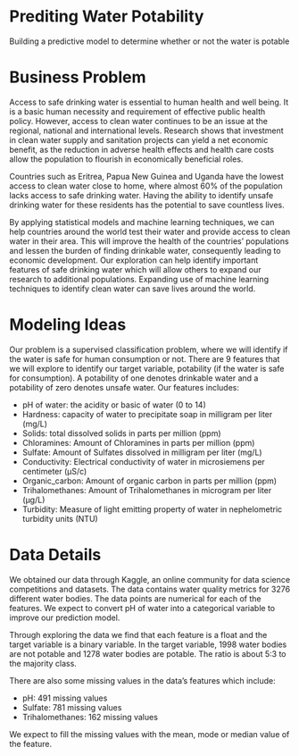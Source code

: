 # Prediting Water Potability
Building a predictive model to determine whether or not the water is potable 

# Business Problem

Access to safe drinking water is essential to human health and well being. It is a basic human necessity and requirement of effective public health policy. However, access to clean water continues to be an issue at the regional, national and international levels. Research shows that investment in clean water supply and sanitation projects can yield a net economic benefit, as the reduction in adverse health effects and health care costs allow the population to flourish in economically beneficial roles. 

Countries such as Eritrea, Papua New Guinea and Uganda have the lowest access to clean water close to home, where almost 60% of the population lacks access to safe drinking water. Having the ability to identify unsafe drinking water for these residents has the potential to save countless lives.

By applying statistical models and machine learning techniques, we can help countries around the world test their water and provide access to clean water in their area. This will improve the health of the countries’ populations and lessen the burden of finding drinkable water, consequently leading to economic development. Our exploration can help identify important features of safe drinking water which will allow others to expand our research to additional populations. Expanding use of machine learning techniques to identify clean water can save lives around the world. 

# Modeling Ideas
Our problem is a supervised classification problem, where we will identify if the water is safe for human consumption or not. There are 9 features that we will explore to identify our target variable, potability (if the water is safe for consumption). A potability of one denotes drinkable water and a potability of zero denotes unsafe water. Our features includes: 
* pH of water: the acidity or basic of water (0 to 14)
* Hardness: capacity of water to precipitate soap in milligram per liter (mg/L)
* Solids: total dissolved solids in parts per million (ppm)
* Chloramines: Amount of Chloramines in parts per million (ppm)
* Sulfate: Amount of Sulfates dissolved in milligram per liter (mg/L)
* Conductivity: Electrical conductivity of water in microsiemens per centimeter (μS/c)
* Organic_carbon: Amount of organic carbon in parts per million (ppm)
* Trihalomethanes: Amount of Trihalomethanes in microgram per liter (μg/L)
* Turbidity: Measure of light emitting property of water in nephelometric turbidity units (NTU)

# Data Details
We obtained our data through Kaggle, an online community for data science competitions and datasets. The data contains water quality metrics for 3276 different water bodies. The data points are numerical for each of the features. We expect to convert pH of water into a categorical variable to improve our prediction model.

Through exploring the data we find that each feature is a float and the target variable is a binary variable. In the target variable, 1998 water bodies are not potable and 1278 water bodies are potable. The ratio is about 5:3 to the majority class. 

There are also some missing values in the data’s features which include:
* pH: 491 missing values
* Sulfate: 781 missing values
* Trihalomethanes: 162 missing values

We expect to fill the missing values with the mean, mode or median value of the feature. 
